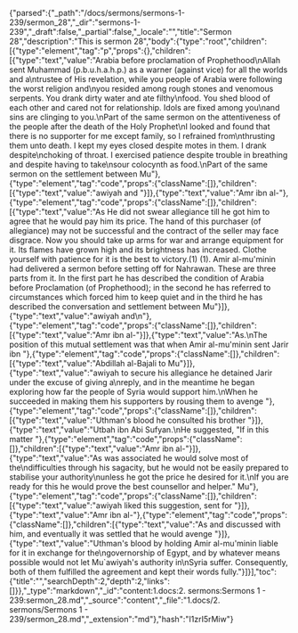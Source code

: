 {"parsed":{"_path":"/docs/sermons/sermons-1-239/sermon_28","_dir":"sermons-1-239","_draft":false,"_partial":false,"_locale":"","title":"Sermon 28","description":"This is sermon 28","body":{"type":"root","children":[{"type":"element","tag":"p","props":{},"children":[{"type":"text","value":"Arabia before proclamation of Prophethood\nAllah sent Muhammad (p.b.u.h.a.h.p.) as a warner (against vice) for all the worlds and a\ntrustee of His revelation, while you people of Arabia were following the worst religion and\nyou resided among rough stones and venomous serpents. You drank dirty water and ate filthy\nfood. You shed blood of each other and cared not for relationship. Idols are fixed among you\nand sins are clinging to you.\nPart of the same sermon on the attentiveness of the people after the death of the Holy Prophet\nI looked and found that there is no supporter for me except family, so I refrained from\nthrusting them unto death. I kept my eyes closed despite motes in them. I drank despite\nchoking of throat. I exercised patience despite trouble in breathing and despite having to take\nsour colocynth as food.\nPart of the same sermon on the settlement between Mu"},{"type":"element","tag":"code","props":{"className":[]},"children":[{"type":"text","value":"awiyah and "}]},{"type":"text","value":"Amr ibn al-"},{"type":"element","tag":"code","props":{"className":[]},"children":[{"type":"text","value":"As He did not swear allegiance till he got him to agree that he would pay him its price. The hand of this purchaser (of allegiance) may not be successful and the contract of the seller may face disgrace. Now you should take up arms for war and arrange equipment for it. Its flames have grown high and its brightness has increased. Clothe yourself with patience for it is the best to victory.(1) (1). Amir al-mu'minin had delivered a sermon before setting off for Nahrawan. These are three parts from it. In the first part he has described the condition of Arabia before Proclamation (of Prophethood); in the second he has referred to circumstances which forced him to keep quiet and in the third he has described the conversation and settlement between Mu"}]},{"type":"text","value":"awiyah and\n"},{"type":"element","tag":"code","props":{"className":[]},"children":[{"type":"text","value":"Amr ibn al-"}]},{"type":"text","value":"As.\nThe position of this mutual settlement was that when Amir al-mu'minin sent Jarir ibn "},{"type":"element","tag":"code","props":{"className":[]},"children":[{"type":"text","value":"Abdillah al-Bajali to Mu"}]},{"type":"text","value":"awiyah to secure his allegiance he detained Jarir under the excuse of giving a\nreply, and in the meantime he began exploring how far the people of Syria would support him.\nWhen he succeeded in making them his supporters by rousing them to avenge "},{"type":"element","tag":"code","props":{"className":[]},"children":[{"type":"text","value":"Uthman's blood he consulted his brother "}]},{"type":"text","value":"Utbah ibn Abi Sufyan.\nHe suggested, \"If in this matter "},{"type":"element","tag":"code","props":{"className":[]},"children":[{"type":"text","value":"Amr ibn al-"}]},{"type":"text","value":"As was associated he would solve most of the\ndifficulties through his sagacity, but he would not be easily prepared to stabilise your authority\nunless he got the price he desired for it.\nIf you are ready for this he would prove the best counsellor and helper.\" Mu"},{"type":"element","tag":"code","props":{"className":[]},"children":[{"type":"text","value":"awiyah liked this suggestion, sent for "}]},{"type":"text","value":"Amr ibn al-"},{"type":"element","tag":"code","props":{"className":[]},"children":[{"type":"text","value":"As and discussed with him, and eventually it was settled that he would avenge "}]},{"type":"text","value":"Uthman's blood by holding Amir al-mu'minin liable for it in exchange for the\ngovernorship of Egypt, and by whatever means possible would not let Mu`awiyah's authority in\nSyria suffer. Consequently, both of them fulfilled the agreement and kept their words fully."}]}],"toc":{"title":"","searchDepth":2,"depth":2,"links":[]}},"_type":"markdown","_id":"content:1.docs:2. sermons:Sermons 1 - 239:sermon_28.md","_source":"content","_file":"1.docs/2. sermons/Sermons 1 - 239/sermon_28.md","_extension":"md"},"hash":"I1zrI5rMiw"}